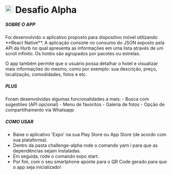 # <img src="https://avatars1.githubusercontent.com/u/7063040?v=4&s=200.jpg" alt="HU" width="24" /> Desafio Alpha

<h5>SOBRE O APP</h5>

<span>
  Foi desenvolvido o aplicativo proposto para dispositivo móvel utilizando **React Native**. 
  A aplicação consiste no consumo do JSON exposto pela API da Hurb no qual apresenta as informações em uma lista através de um scroll infinito. Os hotéis são agrupados por pacotes ou estrelas.

  O app também permite que o usuário possa detalhar o hotel e visualizar mais informações do mesmo, como por exemplo: sua descrição, preço, localização, comodidades, fotos e etc.

<h5>PLUS</h5>

<span>
  Foram desenvolvidas algumas funcionalidades a mais:
  - Busca com sugestões (API opcional)
  - Menu de favoritos 
  - Galeria de fotos 
  - Opção de compartilhamento via Whatsapp
</span>

<h5>COMO USAR</h5>
  <ul>
    <li>Baixe o aplicativo 'Expo' na sua Play Store ou App Store (de acordo com sua plataforma).</li>
    <li>Dentro da pasta challenge-alpha rode o comando yarn i para que as dependências sejam instaladas.</li>
    <li>Em seguida, rode o comando expo start.</li>
    <li>Por fim, com o seu smartphone aponte para o QR Code gerado para que o app seja inicializado!</li>
  </ul>

